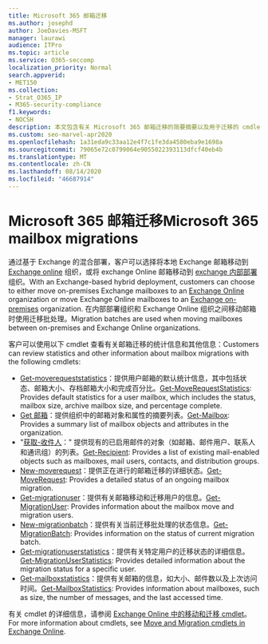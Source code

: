 ```yaml
---
title: Microsoft 365 邮箱迁移
ms.author: josephd
author: JoeDavies-MSFT
manager: laurawi
audience: ITPro
ms.topic: article
ms.service: O365-seccomp
localization_priority: Normal
search.appverid:
- MET150
ms.collection:
- Strat_O365_IP
- M365-security-compliance
f1.keywords:
- NOCSH
description: 本文包含有关 Microsoft 365 邮箱迁移的简要摘要以及用于迁移的 cmdlet 的列表。
ms.custom: seo-marvel-apr2020
ms.openlocfilehash: 1a31eda9c33aa12e4f7c1fe3da4580eba9e1698a
ms.sourcegitcommit: 79065e72c0799064e9055022393113dfcf40eb4b
ms.translationtype: MT
ms.contentlocale: zh-CN
ms.lasthandoff: 08/14/2020
ms.locfileid: "46687914"
---
```

# <a name="microsoft-365-mailbox-migrations"></a><span data-ttu-id="948ef-103">Microsoft 365 邮箱迁移</span><span class="sxs-lookup"><span data-stu-id="948ef-103">Microsoft 365 mailbox migrations</span></span>

<span data-ttu-id="948ef-104">通过基于 Exchange 的混合部署，客户可以选择将本地 Exchange 邮箱移动到 [Exchange online](https://docs.microsoft.com/Exchange/exchange-online) 组织，或将 exchange Online 邮箱移动到 [exchange 内部部署](https://docs.microsoft.com/Exchange/exchange-server) 组织。</span><span class="sxs-lookup"><span data-stu-id="948ef-104">With an Exchange-based hybrid deployment, customers can choose to either move on-premises Exchange mailboxes to an [Exchange Online](https://docs.microsoft.com/Exchange/exchange-online) organization or move Exchange Online mailboxes to an [Exchange on-premises](https://docs.microsoft.com/Exchange/exchange-server) organization.</span></span> <span data-ttu-id="948ef-105">在内部部署组织和 Exchange Online 组织之间移动邮箱时使用迁移批处理。</span><span class="sxs-lookup"><span data-stu-id="948ef-105">Migration batches are used when moving mailboxes between on-premises and Exchange Online organizations.</span></span>

<span data-ttu-id="948ef-106">客户可以使用以下 cmdlet 查看有关邮箱迁移的统计信息和其他信息：</span><span class="sxs-lookup"><span data-stu-id="948ef-106">Customers can review statistics and other information about mailbox migrations with the following cmdlets:</span></span>

- <span data-ttu-id="948ef-107">[Get-moverequeststatistics](https://docs.microsoft.com/powershell/module/exchange/move-and-migration/Get-MoveRequestStatistics?view=exchange-ps)：提供用户邮箱的默认统计信息，其中包括状态、邮箱大小、存档邮箱大小和完成百分比。</span><span class="sxs-lookup"><span data-stu-id="948ef-107">[Get-MoveRequestStatistics](https://docs.microsoft.com/powershell/module/exchange/move-and-migration/Get-MoveRequestStatistics?view=exchange-ps): Provides default statistics for a user mailbox, which includes the status, mailbox size, archive mailbox size, and percentage complete.</span></span>
- <span data-ttu-id="948ef-108">[Get 邮箱](https://docs.microsoft.com/powershell/module/exchange/mailboxes/Get-Mailbox?view=exchange-ps
)：提供组织中的邮箱对象和属性的摘要列表。</span><span class="sxs-lookup"><span data-stu-id="948ef-108">[Get-Mailbox](https://docs.microsoft.com/powershell/module/exchange/mailboxes/Get-Mailbox?view=exchange-ps
): Provides a summary list of mailbox objects and attributes in the organization.</span></span>
- <span data-ttu-id="948ef-109">"[获取-收件人](https://docs.microsoft.com/powershell/module/exchange/users-and-groups/Get-Recipient?view=exchange-ps)：" 提供现有的已启用邮件的对象（如邮箱、邮件用户、联系人和通讯组）的列表。</span><span class="sxs-lookup"><span data-stu-id="948ef-109">[Get-Recipient](https://docs.microsoft.com/powershell/module/exchange/users-and-groups/Get-Recipient?view=exchange-ps): Provides a list of existing mail-enabled objects such as mailboxes, mail users, contacts, and distribution groups.</span></span>
- <span data-ttu-id="948ef-110">[New-moverequest](https://docs.microsoft.com/powershell/module/exchange/move-and-migration/Get-MoveRequest?view=exchange-ps)：提供正在进行的邮箱迁移的详细状态。</span><span class="sxs-lookup"><span data-stu-id="948ef-110">[Get-MoveRequest](https://docs.microsoft.com/powershell/module/exchange/move-and-migration/Get-MoveRequest?view=exchange-ps): Provides a detailed status of an ongoing mailbox migration.</span></span>
- <span data-ttu-id="948ef-111">[Get-migrationuser](https://docs.microsoft.com/powershell/module/exchange/move-and-migration/Get-MigrationUser?view=exchange-ps)：提供有关邮箱移动和迁移用户的信息。</span><span class="sxs-lookup"><span data-stu-id="948ef-111">[Get-MigrationUser](https://docs.microsoft.com/powershell/module/exchange/move-and-migration/Get-MigrationUser?view=exchange-ps): Provides information about the mailbox move and migration users.</span></span>
- <span data-ttu-id="948ef-112">[New-migrationbatch](https://docs.microsoft.com/powershell/module/exchange/move-and-migration/Get-MigrationBatch?view=exchange-ps)：提供有关当前迁移批处理的状态信息。</span><span class="sxs-lookup"><span data-stu-id="948ef-112">[Get-MigrationBatch](https://docs.microsoft.com/powershell/module/exchange/move-and-migration/Get-MigrationBatch?view=exchange-ps): Provides information on the status of current migration batch.</span></span>
- <span data-ttu-id="948ef-113">[Get-migrationuserstatistics](https://docs.microsoft.com/powershell/module/exchange/move-and-migration/Get-MigrationUserStatistics?view=exchange-ps)：提供有关特定用户的迁移状态的详细信息。</span><span class="sxs-lookup"><span data-stu-id="948ef-113">[Get-MigrationUserStatistics](https://docs.microsoft.com/powershell/module/exchange/move-and-migration/Get-MigrationUserStatistics?view=exchange-ps): Provides detailed information about the migration status for a specific user.</span></span>
- <span data-ttu-id="948ef-114">[Get-mailboxstatistics](https://docs.microsoft.com/powershell/module/exchange/mailboxes/Get-MailboxStatistics?view=exchange-ps)：提供有关邮箱的信息，如大小、邮件数以及上次访问时间。</span><span class="sxs-lookup"><span data-stu-id="948ef-114">[Get-MailboxStatistics](https://docs.microsoft.com/powershell/module/exchange/mailboxes/Get-MailboxStatistics?view=exchange-ps): Provides information about mailboxes, such as size, the number of messages, and the last accessed time.</span></span>

<span data-ttu-id="948ef-115">有关 cmdlet 的详细信息，请参阅 [Exchange Online 中的移动和迁移 cmdlet](https://docs.microsoft.com/powershell/exchange/exchange-online/exchange-online-powershell?view=exchange-ps)。</span><span class="sxs-lookup"><span data-stu-id="948ef-115">For more information about cmdlets, see [Move and Migration cmdlets in Exchange Online](https://docs.microsoft.com/powershell/exchange/exchange-online/exchange-online-powershell?view=exchange-ps).</span></span>
